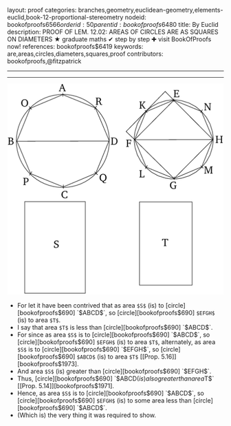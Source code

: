 layout: proof
categories: branches,geometry,euclidean-geometry,elements-euclid,book-12-proportional-stereometry
nodeid: bookofproofs$6566
orderid: 50
parentid: bookofproofs$6480
title: By Euclid
description: PROOF OF LEM. 12.02: AREAS OF CIRCLES ARE AS SQUARES ON DIAMETERS &#9733; graduate maths &#10004; step by step &#10010; visit BookOfProofs now!
references: bookofproofs$6419
keywords: are,areas,circles,diameters,squares,proof
contributors: bookofproofs,@fitzpatrick

---


---




![fig02e](https://github.com/bookofproofs/bookofproofs.github.io/blob/main/_sources/_assets/images/euclid/Book12/fig02e.png?raw=true)

* For let it have been contrived that as area `$S$` (is) to [circle][bookofproofs$690] `$ABCD$`, so [circle][bookofproofs$690] `$EFGH$` (is) to area `$T$`.
* I say that area `$T$` is less than [circle][bookofproofs$690] `$ABCD$`.
* For since as area `$S$` is to [circle][bookofproofs$690] `$ABCD$`, so [circle][bookofproofs$690] `$EFGH$` (is) to area `$T$`, alternately, as area `$S$` is to [circle][bookofproofs$690] `$EFGH$`, so [circle][bookofproofs$690] `$ABCD$` (is) to area `$T$` [[Prop. 5.16]][bookofproofs$1973].
* And area `$S$` (is) greater than [circle][bookofproofs$690] `$EFGH$`.
* Thus, [circle][bookofproofs$690] `$ABCD$` (is) also greater than area `$T$` [[Prop. 5.14]][bookofproofs$1971].
* Hence, as area `$S$` is to [circle][bookofproofs$690] `$ABCD$`, so [circle][bookofproofs$690] `$EFGH$` (is) to some area less than [circle][bookofproofs$690] `$ABCD$`.
* (Which is) the very thing it was required to show.
